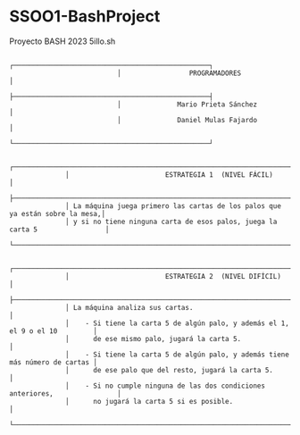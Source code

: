 # SSOO1-BashProject
Proyecto BASH 2023 5illo.sh

                               ┌─────────────────────────────────────────────────┐
                               │                 PROGRAMADORES                   │
                               ├─────────────────────────────────────────────────┤
                               │              Mario Prieta Sánchez               │
                               │              Daniel Mulas Fajardo               │
                               └─────────────────────────────────────────────────┘
              
                  ┌─────────────────────────────────────────────────────────────────────────────┐
                  │                        ESTRATEGIA 1  (NIVEL FÁCIL)                          │
                  ├─────────────────────────────────────────────────────────────────────────────┤
                  │ La máquina juega primero las cartas de los palos que ya están sobre la mesa,│
                  │ y si no tiene ninguna carta de esos palos, juega la carta 5                 │
                  └─────────────────────────────────────────────────────────────────────────────┘
              
                  ┌─────────────────────────────────────────────────────────────────────────────┐
                  │                        ESTRATEGIA 2  (NIVEL DIFÍCIL)                        │
                  ├─────────────────────────────────────────────────────────────────────────────┤
                  │ La máquina analiza sus cartas.                                              │
                  │    - Si tiene la carta 5 de algún palo, y además el 1, el 9 o el 10         │
                  │      de ese mismo palo, jugará la carta 5.                                  │    
                  │    - Si tiene la carta 5 de algún palo, y además tiene más número de cartas │
                  │      de ese palo que del resto, jugará la carta 5.                          │
                  │    - Si no cumple ninguna de las dos condiciones anteriores,                │
                  │      no jugará la carta 5 si es posible.                                    │
                  └─────────────────────────────────────────────────────────────────────────────┘
